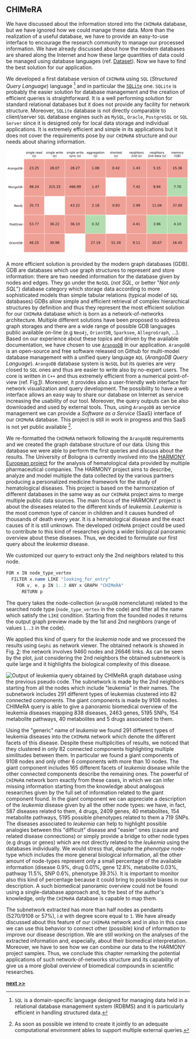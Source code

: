 ## CHIMeRA

We have discussed about the information stored into the `CHIMeRA` database, but we have ignored how we could manage these data.
More than the realization of a useful database, we have to provide an easy-to-use interface to encourage the research community to manage our processed information.
We have already discussed about how the modern databases are shared along the Internet and how these large quantities of data could be managed using database languages (ref. [Dataset](./Dataset.md)).
Now we have to find the best solution for our application.

We developed a first database version of `CHIMeRA` using `SQL` (*Structured Query Language*) language [^1] and in particular the [`SQLite`](https://www.sqlite.org/index.html) one.
`SQLite` is probably the easier solution for database management and the creation of efficient queries is straightforward.
It is a well performing solution for standard relational databases but it does not provide any facility for network structure.
Moreover, `SQLite` database is not directly comparable to client/server `SQL` database engines such as `MySQL`, `Oracle`, `PostgreSQL` or `SQL Server` since it is designed only for local data storage and individual applications.
It is extremely efficient and simple in its applications but it does not cover the requirements pose by our `CHIMeRA` structure and our needs about sharing information.

![`NoSQL` Performance Benchmark 2018 (source [here](https://www.arangodb.com/2018/02/nosql-performance-benchmark-2018-mongodb-postgresql-orientdb-neo4j-arangodb/)). Absolute & normalize results for ArangoDBD, MongoDB, Neo4j and OrientDB. Comparison of time-performances using different (common) `NoSQL` queries.](../../../../img/arango_perf.svg)

A more efficient solution is provided by the modern graph databases (GDB).
GDB are databases which use graph structures to represent and store information: there are two needed information for the database given by nodes and edges.
They go under the `NoSQL` (*not SQL*, or better "*Not only SQL*") database category which storage data according to more sophisticated models than simple tabular relations (typical model of `SQL` databases)
GDBs allow simple and efficient retrieval of complex hierarchical structures by definition and thus they represent the most efficient solution for our `CHIMeRA` database which is born as a network-of-networks architecture.
Multiple different solutions have been proposed to address graph storages and there are a wide range of possible GDB languages public available on-line (e.g `Neo4j`, `OrientDB`, `Sparksee`, `AllegroGraph`, ...).
Based on our experience about these topics and driven by the available documentation, we have chosen to use [`ArangoDB`](https://www.arangodb.com/) in our application.
`ArangoDB` is an open-source and free software released on Github for multi-model database management with a unified query language `AQL` (*ArangoDB Query Language*).
`ArangoDB` database system is `NoSQL` but its queries are very closed to `SQL` ones and thus are easier to write also by no-expert users.
The core is written in `C++` and thus extremely efficient from a numerical point-of-view (ref. Fig.[1](../../../../img/arango_perf.svg)).
Moreover, it provides also a user-friendly web interface for network visualization and query development.
The possibility to have a web interface allows an easy way to share our database on Internet as service increasing the usability of our tool.
Moreover, the query outputs can be also downloaded and used by external tools.
Thus, using `ArangoDB` as service management we can provide a *Software as a Service* (SaaS) interface of our `CHIMeRA` database.
This project is still in work in progress and this SaaS is not yet public available [^2].

We re-formatted the `CHIMeRA` network following the `ArangoDB` requirements and we created the graph database structure of our data.
Using this database we were able to perform the first queries and discuss about the results.
The University of Bologna is currently involved into the [HARMONY European project](https://www.harmony-alliance.eu/) for the analysis of hematological data provided by multiple pharmaceutical companies.
The HARMONY project aims to describe, analyze and model multiple the data collected by the various partners producing a personalized medicine framework for the study of hematological diseases.
This project is based on the harmonization of different databases in the same way as our `CHIMeRA` project aims to merge multiple public data sources.
The main focus of the HARMONY project is about the diseases related to the different kinds of *leukemia*.
*Leukemia* is the most common type of cancer in children and it causes hundred of thousands of death every year.
It is a hematological disease and the exact causes of it is still unknown.
The developed `CHIMeRA` project could be used to contribute to this kind of researches giving a wider biological panoramic overview about these diseases.
Thus, we decided to formulate our first query about the *leukemia* disease.

We customized our query to extract only the 2nd neighbors related to this node.

```java
FOR x IN node_type_vertex
  FILTER x.name LIKE "looking_for_entry"
    FOR v, e, p IN 1..3 ANY x GRAPH "CHIMeRA"
      RETURN p
```

The query takes the node-collection (`ArangoDB` nomenclature) related to the searched node type (`node_type_vertex` in the code) and filter all the name which satisfy the `LIKE` condition.
Starting from the founded nodes it returns the output graph preview made by the 1st and 2nd neighbors (range of values `1..3` in the code).

We applied this kind of query for the *leukemia* node and we processed the results using `Gephi` as network viewer.
The obtained network is showed in Fig. [2](../../../../img/leukemia.png): the network involves 9460 nodes and 26646 links.
As can be seen by the plot, just considering the 2nd neighbors the obtained subnetwork is quite large and it highlights the biological complexity of this disease.

![Output of *leukemia* query obtained by `CHIMeRA` graph database using the previous pseudo code. The subnetwork is made by the 2nd neighbors starting from all the nodes which include "leukemia" in their names. The subnetwork includes 291 different types of leukemias clustered into 82 connected components. The giant components is made by 9108 nodes. `CHIMeRA` query is able to give a panoramic biomedical overview of the *leukemia* diseases mapping 838 diseases, 2463 genes, 5195 SNPs, 154 metabolite pathways, 40 metabolites and 5 drugs associated to them.](../../../../img/leukemia.png)

Using the "generic" name of *leukemia* we found 291 different types of leukemia diseases into the `CHIMeRA` network which denote the different facets of this disease.
Despite these multiplicities of results, we noticed that they clustered in only 82 connected components highlighting multiple similitudes between them.
In particular we found a giant components of 9108 nodes and only other 6 components with more than 10 nodes.
The giant component includes 165 different facets of *leukemia* disease while the other connected components describe the remaining ones.
The powerful of `CHIMeRA` network born exactly from these cases, in which we can infer missing information starting from the knowledge about analogous researches given by the full set of information related to the giant component found.
In the giant component we can appreciate a description of the *leukemia* disease given by all the other node types: we have, in fact, 587 diseases related to them, 4 drugs, 2409 genes, 40 metabolites, 154 metabolite pathways, 5195 possible phenotypes related to them a 719 SNPs.
The diseases associated to *leukemia* can help to highlight possible analogies between this "difficult" disease and "easier" ones (cause and related disease connections) or simply provide a bridge to other node types (e.g drugs or genes) which are not directly related to the *leukemia* using the databases individually.
We would stress that, despite the *phenotype* node-type which includes the more general biological information, all the other amount of node-types represent only a small percentage of the available information (disease 0.9%, drug 0.01%, gene 12.8%, metabolite 0.03%, pathway 11.5%, SNP 0.6%, phenotype 39.3%).
It is important to monitor also this kind of percentage because it could bring to possible biases in our description.
A such biomedical panoramic overview could not be found using a single-database approach and, to the best of the author's knowledge, only the `CHIMeRA` database is capable to map them.

The subnetwork extracted has more than half nodes as pendants (5270/9108 or 57%), i.e with degree score equal to `1`.
We have already discussed about this feature of our `CHIMeRA` network and in also in this case we can use this behavior to connect other (possible) kind of information to improve our disease description.
We are still working on the analyses of the extracted information and, especially, about their biomedical interpretation.
Moreover, we have to see how we can combine our data to the HARMONY project samples.
Thus, we conclude this chapter remarking the potential applications of such network-of-networks structure and its capability of give us a more global overview of biomedical compounds in scientific researches.


[^1]: `SQL` is a domain-specific language designed for managing data held in a relational database management system (RDBMS) and it is particularly efficient in handling structured data.

[^2]: As soon as possible we intend to create it jointly to an adequate computational environment ables to support multiple external queries.



[**next >>**](../../Conclusions.md)


